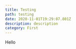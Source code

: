 ```yaml
---
title: Testing
path: testing
date: 2020-11-01T19:29:07.801Z
description: description
category: First
---
```

Hello